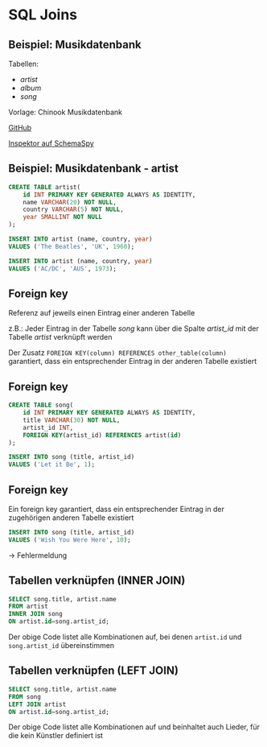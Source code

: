 # SQL Joins

## Beispiel: Musikdatenbank

Tabellen:

- _artist_
- _album_
- _song_

Vorlage: Chinook Musikdatenbank

[GitHub](https://github.com/lerocha/chinook-database)

[Inspektor auf SchemaSpy](http://schemaspy.org/sample/index.html)

## Beispiel: Musikdatenbank - artist

```sql
CREATE TABLE artist(
    id INT PRIMARY KEY GENERATED ALWAYS AS IDENTITY,
    name VARCHAR(20) NOT NULL,
    country VARCHAR(5) NOT NULL,
    year SMALLINT NOT NULL
);

INSERT INTO artist (name, country, year)
VALUES ('The Beatles', 'UK', 1960);

INSERT INTO artist (name, country, year)
VALUES ('AC/DC', 'AUS', 1973);
```

## Foreign key

Referenz auf jeweils einen Eintrag einer anderen Tabelle

z.B.: Jeder Eintrag in der Tabelle _song_ kann über die Spalte _artist_id_ mit der Tabelle _artist_ verknüpft werden

Der Zusatz `FOREIGN KEY(column) REFERENCES other_table(column)` garantiert, dass ein entsprechender Eintrag in der anderen Tabelle existiert

## Foreign key

```sql
CREATE TABLE song(
    id INT PRIMARY KEY GENERATED ALWAYS AS IDENTITY,
    title VARCHAR(30) NOT NULL,
    artist_id INT,
    FOREIGN KEY(artist_id) REFERENCES artist(id)
);

INSERT INTO song (title, artist_id)
VALUES ('Let it Be', 1);
```

## Foreign key

Ein foreign key garantiert, dass ein entsprechender Eintrag in der zugehörigen anderen Tabelle existiert

```sql
INSERT INTO song (title, artist_id)
VALUES ('Wish You Were Here', 10);
```

→ Fehlermeldung

## Tabellen verknüpfen (INNER JOIN)

```sql
SELECT song.title, artist.name
FROM artist
INNER JOIN song
ON artist.id=song.artist_id;
```

Der obige Code listet alle Kombinationen auf, bei denen `artist.id` und `song.artist_id` übereinstimmen

## Tabellen verknüpfen (LEFT JOIN)

```sql
SELECT song.title, artist.name
FROM song
LEFT JOIN artist
ON artist.id=song.artist_id;
```

Der obige Code listet alle Kombinationen auf und beinhaltet auch Lieder, für die kein Künstler definiert ist
